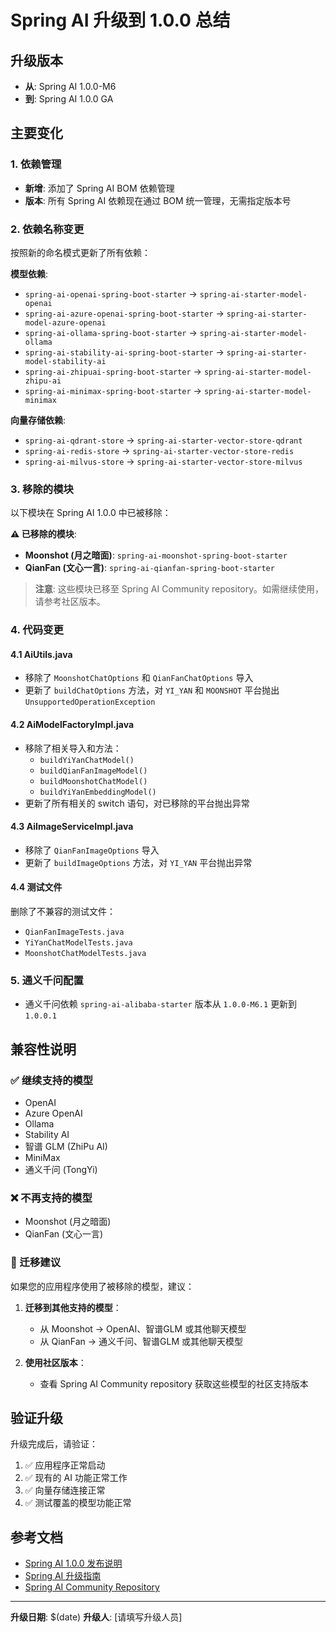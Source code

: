# Spring AI 升级到 1.0.0 总结

## 升级版本
- **从**: Spring AI 1.0.0-M6
- **到**: Spring AI 1.0.0 GA

## 主要变化

### 1. 依赖管理
- **新增**: 添加了 Spring AI BOM 依赖管理
- **版本**: 所有 Spring AI 依赖现在通过 BOM 统一管理，无需指定版本号

### 2. 依赖名称变更
按照新的命名模式更新了所有依赖：

**模型依赖**:
- `spring-ai-openai-spring-boot-starter` → `spring-ai-starter-model-openai`
- `spring-ai-azure-openai-spring-boot-starter` → `spring-ai-starter-model-azure-openai`
- `spring-ai-ollama-spring-boot-starter` → `spring-ai-starter-model-ollama`
- `spring-ai-stability-ai-spring-boot-starter` → `spring-ai-starter-model-stability-ai`
- `spring-ai-zhipuai-spring-boot-starter` → `spring-ai-starter-model-zhipu-ai`
- `spring-ai-minimax-spring-boot-starter` → `spring-ai-starter-model-minimax`

**向量存储依赖**:
- `spring-ai-qdrant-store` → `spring-ai-starter-vector-store-qdrant`
- `spring-ai-redis-store` → `spring-ai-starter-vector-store-redis`
- `spring-ai-milvus-store` → `spring-ai-starter-vector-store-milvus`

### 3. 移除的模块
以下模块在 Spring AI 1.0.0 中已被移除：

**⚠️ 已移除的模块**:
- **Moonshot (月之暗面)**: `spring-ai-moonshot-spring-boot-starter`
- **QianFan (文心一言)**: `spring-ai-qianfan-spring-boot-starter`

> **注意**: 这些模块已移至 Spring AI Community repository。如需继续使用，请参考社区版本。

### 4. 代码变更

#### 4.1 AiUtils.java
- 移除了 `MoonshotChatOptions` 和 `QianFanChatOptions` 导入
- 更新了 `buildChatOptions` 方法，对 `YI_YAN` 和 `MOONSHOT` 平台抛出 `UnsupportedOperationException`

#### 4.2 AiModelFactoryImpl.java
- 移除了相关导入和方法：
  - `buildYiYanChatModel()`
  - `buildQianFanImageModel()`
  - `buildMoonshotChatModel()`
  - `buildYiYanEmbeddingModel()`
- 更新了所有相关的 switch 语句，对已移除的平台抛出异常

#### 4.3 AiImageServiceImpl.java
- 移除了 `QianFanImageOptions` 导入
- 更新了 `buildImageOptions` 方法，对 `YI_YAN` 平台抛出异常

#### 4.4 测试文件
删除了不兼容的测试文件：
- `QianFanImageTests.java`
- `YiYanChatModelTests.java`
- `MoonshotChatModelTests.java`

### 5. 通义千问配置
- 通义千问依赖 `spring-ai-alibaba-starter` 版本从 `1.0.0-M6.1` 更新到 `1.0.0.1`

## 兼容性说明

### ✅ 继续支持的模型
- OpenAI
- Azure OpenAI
- Ollama
- Stability AI
- 智谱 GLM (ZhiPu AI)
- MiniMax
- 通义千问 (TongYi)

### ❌ 不再支持的模型
- Moonshot (月之暗面)
- QianFan (文心一言)

### 🔄 迁移建议
如果您的应用程序使用了被移除的模型，建议：

1. **迁移到其他支持的模型**：
   - 从 Moonshot → OpenAI、智谱GLM 或其他聊天模型
   - 从 QianFan → 通义千问、智谱GLM 或其他聊天模型

2. **使用社区版本**：
   - 查看 Spring AI Community repository 获取这些模型的社区支持版本

## 验证升级

升级完成后，请验证：

1. ✅ 应用程序正常启动
2. ✅ 现有的 AI 功能正常工作
3. ✅ 向量存储连接正常
4. ✅ 测试覆盖的模型功能正常

## 参考文档

- [Spring AI 1.0.0 发布说明](https://spring.io/blog/2025/05/20/spring-ai-1-0-GA-released)
- [Spring AI 升级指南](https://docs.spring.io/spring-ai/reference/upgrade-notes.html)
- [Spring AI Community Repository](https://github.com/spring-ai-community)

---

**升级日期**: $(date)
**升级人**: [请填写升级人员]